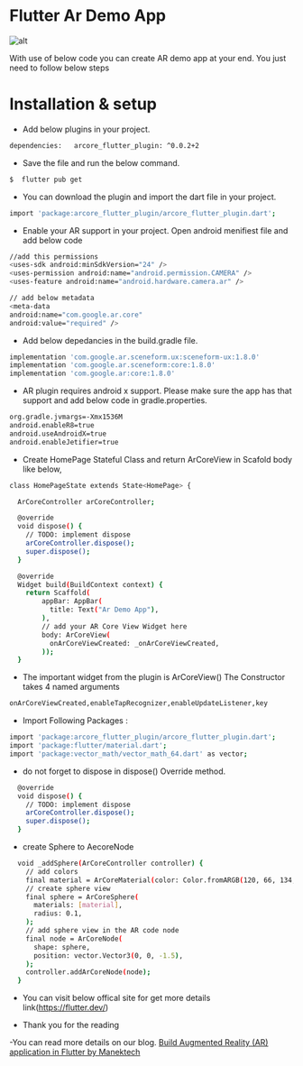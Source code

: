 # Flutter Ar Demo App

![alt](https://www.manektech.com/images/logo_with_text.png)

With use of below code you can create AR demo app at your end. You just need to follow below steps 

# Installation & setup
 - Add below plugins in your project. 
```sh
dependencies:   arcore_flutter_plugin: ^0.0.2+2
```
 - Save the file and run the below command. 
```sh
$  flutter pub get
```
- You can download the plugin and import the dart file in your project. 
```sh
import 'package:arcore_flutter_plugin/arcore_flutter_plugin.dart';
```
- Enable your AR support in your project. Open android menifiest file and add below code
```sh
//add this permissions 
<uses-sdk android:minSdkVersion="24" />
<uses-permission android:name="android.permission.CAMERA" />
<uses-feature android:name="android.hardware.camera.ar" />

// add below metadata
<meta-data
android:name="com.google.ar.core"
android:value="required" />
```
- Add below depedancies in the build.gradle file. 
```sh
implementation 'com.google.ar.sceneform.ux:sceneform-ux:1.8.0'
implementation 'com.google.ar.sceneform:core:1.8.0'
implementation 'com.google.ar:core:1.8.0'
```
- AR plugin requires android x support. Please make sure the app has that support and add below code in gradle.properties. 
 ```sh
org.gradle.jvmargs=-Xmx1536M
android.enableR8=true
android.useAndroidX=true
android.enableJetifier=true
 ```
 - Create  HomePage Stateful Class and return ArCoreView in Scafold body like below,
```sh
class HomePageState extends State<HomePage> {

  ArCoreController arCoreController;

  @override
  void dispose() {
    // TODO: implement dispose
    arCoreController.dispose();
    super.dispose();
  }

  @override
  Widget build(BuildContext context) {
    return Scaffold(
        appBar: AppBar(
          title: Text("Ar Demo App"),
        ),
        // add your AR Core View Widget here
        body: ArCoreView(
          onArCoreViewCreated: _onArCoreViewCreated,
        ));
  }
```
- The important widget from the plugin is ArCoreView() The Constructor takes 4 named arguments
```sh
onArCoreViewCreated,enableTapRecognizer,enableUpdateListener,key
```
- Import Following Packages :
```sh
import 'package:arcore_flutter_plugin/arcore_flutter_plugin.dart';
import 'package:flutter/material.dart';
import 'package:vector_math/vector_math_64.dart' as vector;
```
- do not forget to dispose in dispose() Override method.
```sh
  @override
  void dispose() {
    // TODO: implement dispose
    arCoreController.dispose();
    super.dispose();
  }
```
- create Sphere to AecoreNode 
```sh
  void _addSphere(ArCoreController controller) {
    // add colors
    final material = ArCoreMaterial(color: Color.fromARGB(120, 66, 134, 244));
    // create sphere view
    final sphere = ArCoreSphere(
      materials: [material],
      radius: 0.1,
    );
    // add sphere view in the AR code node
    final node = ArCoreNode(
      shape: sphere,
      position: vector.Vector3(0, 0, -1.5),
    );
    controller.addArCoreNode(node);
  }
```
- You can visit below offical site for get more details link(https://flutter.dev/) 

- Thank you for the reading

-You can read more details on our blog. [Build Augmented Reality (AR) application in Flutter by Manektech](https://www.manektech.com/blog/build-augmented-reality-ar-application-in-flutter)
